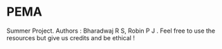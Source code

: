 # PEMA
Summer Project. Authors : Bharadwaj  R S, Robin P J . Feel free to use the resources but give us credits and be ethical ! 

